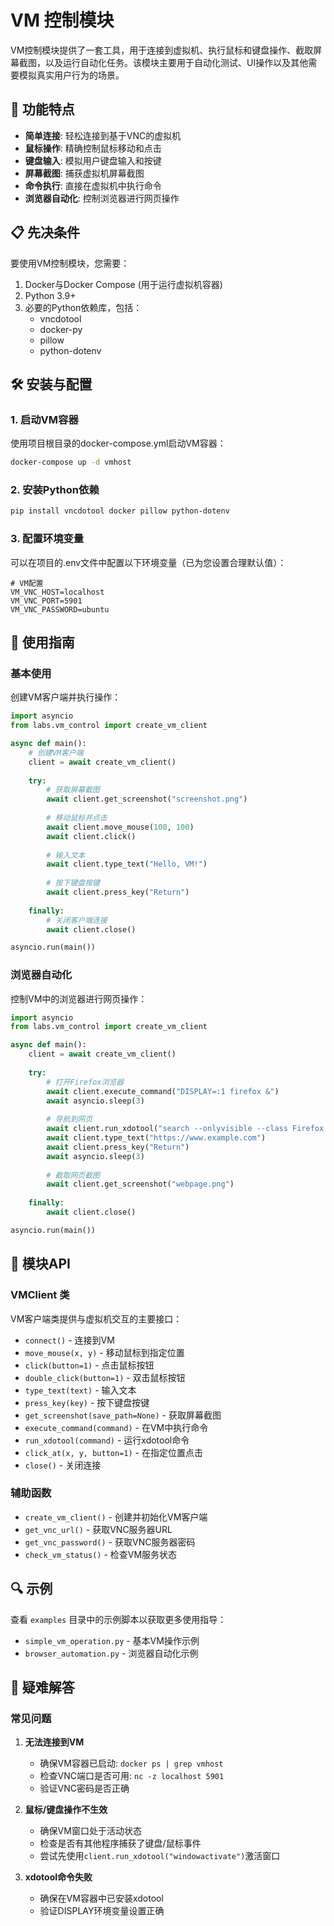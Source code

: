 # VM 控制模块

VM控制模块提供了一套工具，用于连接到虚拟机、执行鼠标和键盘操作、截取屏幕截图，以及运行自动化任务。该模块主要用于自动化测试、UI操作以及其他需要模拟真实用户行为的场景。

## 🌟 功能特点

- **简单连接**: 轻松连接到基于VNC的虚拟机
- **鼠标操作**: 精确控制鼠标移动和点击
- **键盘输入**: 模拟用户键盘输入和按键
- **屏幕截图**: 捕获虚拟机屏幕截图
- **命令执行**: 直接在虚拟机中执行命令
- **浏览器自动化**: 控制浏览器进行网页操作

## 📋 先决条件

要使用VM控制模块，您需要：

1. Docker与Docker Compose (用于运行虚拟机容器)
2. Python 3.9+
3. 必要的Python依赖库，包括：
   - vncdotool
   - docker-py
   - pillow
   - python-dotenv

## 🛠️ 安装与配置

### 1. 启动VM容器

使用项目根目录的docker-compose.yml启动VM容器：

```bash
docker-compose up -d vmhost
```

### 2. 安装Python依赖

```bash
pip install vncdotool docker pillow python-dotenv
```

### 3. 配置环境变量

可以在项目的.env文件中配置以下环境变量（已为您设置合理默认值）：

```
# VM配置
VM_VNC_HOST=localhost
VM_VNC_PORT=5901
VM_VNC_PASSWORD=ubuntu
```

## 🚀 使用指南

### 基本使用

创建VM客户端并执行操作：

```python
import asyncio
from labs.vm_control import create_vm_client

async def main():
    # 创建VM客户端
    client = await create_vm_client()
    
    try:
        # 获取屏幕截图
        await client.get_screenshot("screenshot.png")
        
        # 移动鼠标并点击
        await client.move_mouse(100, 100)
        await client.click()
        
        # 输入文本
        await client.type_text("Hello, VM!")
        
        # 按下键盘按键
        await client.press_key("Return")
        
    finally:
        # 关闭客户端连接
        await client.close()

asyncio.run(main())
```

### 浏览器自动化

控制VM中的浏览器进行网页操作：

```python
import asyncio
from labs.vm_control import create_vm_client

async def main():
    client = await create_vm_client()
    
    try:
        # 打开Firefox浏览器
        await client.execute_command("DISPLAY=:1 firefox &")
        await asyncio.sleep(3)
        
        # 导航到网页
        await client.run_xdotool("search --onlyvisible --class Firefox windowactivate key ctrl+l")
        await client.type_text("https://www.example.com")
        await client.press_key("Return")
        await asyncio.sleep(3)
        
        # 截取网页截图
        await client.get_screenshot("webpage.png")
        
    finally:
        await client.close()

asyncio.run(main())
```

## 📝 模块API

### VMClient 类

VM客户端类提供与虚拟机交互的主要接口：

- `connect()` - 连接到VM
- `move_mouse(x, y)` - 移动鼠标到指定位置
- `click(button=1)` - 点击鼠标按钮
- `double_click(button=1)` - 双击鼠标按钮
- `type_text(text)` - 输入文本
- `press_key(key)` - 按下键盘按键
- `get_screenshot(save_path=None)` - 获取屏幕截图
- `execute_command(command)` - 在VM中执行命令
- `run_xdotool(command)` - 运行xdotool命令
- `click_at(x, y, button=1)` - 在指定位置点击
- `close()` - 关闭连接

### 辅助函数

- `create_vm_client()` - 创建并初始化VM客户端
- `get_vnc_url()` - 获取VNC服务器URL
- `get_vnc_password()` - 获取VNC服务器密码
- `check_vm_status()` - 检查VM服务状态

## 🔍 示例

查看 `examples` 目录中的示例脚本以获取更多使用指导：

- `simple_vm_operation.py` - 基本VM操作示例
- `browser_automation.py` - 浏览器自动化示例

## 🐞 疑难解答

### 常见问题

1. **无法连接到VM**
   - 确保VM容器已启动: `docker ps | grep vmhost`
   - 检查VNC端口是否可用: `nc -z localhost 5901`
   - 验证VNC密码是否正确

2. **鼠标/键盘操作不生效**
   - 确保VM窗口处于活动状态
   - 检查是否有其他程序捕获了键盘/鼠标事件
   - 尝试先使用`client.run_xdotool("windowactivate")`激活窗口

3. **xdotool命令失败**
   - 确保在VM容器中已安装xdotool
   - 验证DISPLAY环境变量设置正确 